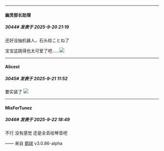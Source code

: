 ﻿
*****

####  幽灵部长助理  
##### 3044#       发表于 2025-9-20 21:19

还好没抽机器人，石头给ことね了

宝宝这跳得也太可爱了吧……<img src="https://static.stage1st.com/image/smiley/face2017/081.png" referrerpolicy="no-referrer">


*****

####  Alicest  
##### 3045#       发表于 2025-9-21 11:52

要实装了
<img src="https://p.sda1.dev/27/2fb81f77be56d8413b35bc2f6b148d02/image.jpg" referrerpolicy="no-referrer">


*****

####  MisForTunez  
##### 3046#       发表于 2025-9-22 18:49

不行 没有感觉
还是全丢给琴音吧

—— 来自 [鹅球](https://www.pgyer.com/xfPejhuq) v3.0.86-alpha

